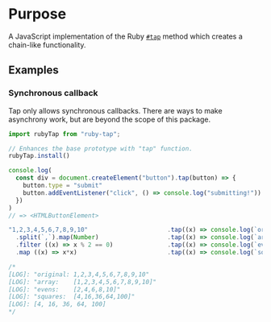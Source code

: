 # Purpose

A JavaScript implementation of the Ruby [`#tap`](https://ruby-doc.org/core-3.1.2/Kernel.html#method-i-tap) method which
creates a chain-like functionality.

## Examples

### Synchronous callback

Tap only allows synchronous callbacks. There are ways to
make asynchrony work, but are beyond the scope of this
package.

```js
import rubyTap from "ruby-tap";

// Enhances the base prototype with "tap" function.
rubyTap.install()

console.log(
  const div = document.createElement("button").tap(button) => {
    button.type = "submit"
    button.addEventListener("click", () => console.log("submitting!"))
  })
)
// => <HTMLButtonElement>

"1,2,3,4,5,6,7,8,9,10"                      .tap((x) => console.log(`original: ${x}`))
  .split(`,`).map(Number)                   .tap((x) => console.log(`array:    ${x}`))
  .filter ((x) => x % 2 == 0)               .tap((x) => console.log(`evens:    ${x}`))
  .map ((x) => x*x)                         .tap((x) => console.log(`squares:  ${x}`))

/*
[LOG]: "original: 1,2,3,4,5,6,7,8,9,10"
[LOG]: "array:    [1,2,3,4,5,6,7,8,9,10]"
[LOG]: "evens:    [2,4,6,8,10]"
[LOG]: "squares:  [4,16,36,64,100]"
[LOG]: [4, 16, 36, 64, 100]
*/
```
